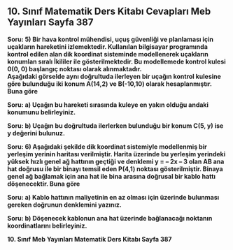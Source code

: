 ## 10. Sınıf Matematik Ders Kitabı Cevapları Meb Yayınları Sayfa 387

**Soru: 5) Bir hava kontrol mühendisi, uçuş güvenliği ve planlaması için uçakların hareketini izlemektedir. Kullanılan bilgisayar programında kontrol edilen alan dik koordinat sisteminde modellenerek uçakların konumlan sıralı İkililer ile gösterilmektedir. Bu modellemede kontrol kulesi 0(0, 0) başlangıç noktası olarak alınmaktadır.  
 Aşağıdaki görselde aynı doğrultuda ilerleyen bir uçağın kontrol kulesine göre bulunduğu iki konum A(14,2) ve B(-10,10) olarak hesaplanmıştır. Buna göre**

**Soru: a) Uçağın bu hareketi sırasında kuleye en yakın olduğu andaki konumunu belirleyiniz.**

**Soru: b) Uçağın bu doğrultuda ilerlerken bulunduğu bir konum C(5, y) ise y değerini bulunuz.**

**Soru: 6) Aşağıdaki şekilde dik koordinat sistemiyle modellenmiş bir yerleşim yerinin haritası verilmiştir. Harita üzerinde bu yerleşim yerindeki yüksek hızlı genel ağ hattının geçtiği ve denklemi y = – 2x – 3 olan AB ana hat doğrusu ile bir binayı temsil eden P(4,1) noktası gösterilmiştir. Binaya genel ağ bağlamak için ana hat ile bina arasına doğrusal bir kablo hattı döşenecektir. Buna göre**

**Soru: a) Kablo hattının maliyetinin en az olması için üzerinde bulunması gereken doğrunun denklemini yazınız.**

**Soru: b) Döşenecek kablonun ana hat üzerinde bağlanacağı noktanın koordinatlarını belirleyiniz.**

**10. Sınıf Meb Yayınları Matematik Ders Kitabı Sayfa 387**